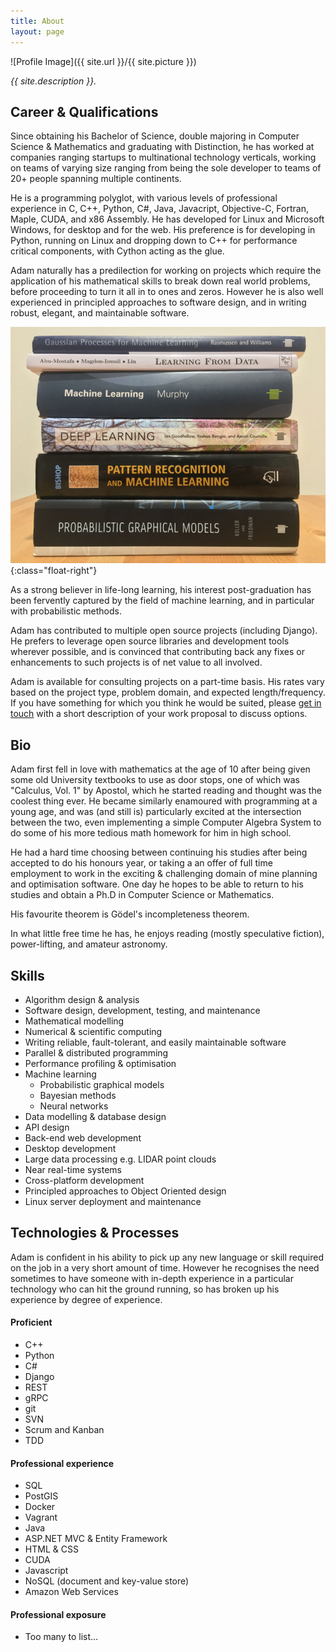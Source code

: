 ```yaml
---
title: About
layout: page
---
```

![Profile Image]({{ site.url }}/{{ site.picture }})

_{{ site.description }}._

## Career & Qualifications

Since obtaining his Bachelor of Science, double majoring in Computer Science & Mathematics and graduating with Distinction, he has worked at companies ranging startups to multinational technology verticals, working on teams of varying size ranging from being the sole developer to teams of 20+ people spanning multiple continents.

He is a programming polyglot, with various levels of professional experience in C, C++, Python, C#, Java, Javacript, Objective-C, Fortran, Maple, CUDA, and x86 Assembly. He has developed for Linux and Microsoft Windows, for desktop and for the web. His preference is for developing in Python, running on Linux and dropping down to C++ for performance critical components, with Cython acting as the glue.

Adam naturally has a predilection for working on projects which require the application of his mathematical skills to break down real world problems, before proceeding to turn it all in to ones and zeros. However he is also well experienced in principled approaches to software design, and in writing robust, elegant, and maintainable software.

![machine learning books](/assets/images/mlbooks.jpg){:class="float-right"}

As a strong believer in life-long learning, his interest post-graduation has been fervently captured by the field of machine learning, and in particular with probabilistic methods.

Adam has contributed to multiple open source projects (including Django). He prefers to leverage open source libraries and development tools wherever possible, and is convinced that contributing back any fixes or enhancements to such projects is of net value to all involved.

Adam is available for consulting projects on a part-time basis. His rates vary based on the project type, problem domain, and expected length/frequency. If you have something for which you think he would be suited, please [get in touch](mailto:hello@chidlow.net) with a short description of your work proposal to discuss options.

## Bio

Adam first fell in love with mathematics at the age of 10 after being given some old University textbooks to use as door stops, one of which was "Calculus, Vol. 1" by Apostol, which he started reading and thought was the coolest thing ever. He became similarly enamoured with programming at a young age, and was (and still is) particularly excited at the intersection between the two, even implementing a simple Computer Algebra System to do some of his more tedious math homework for him in high school.

He had a hard time choosing between continuing his studies after being accepted to do his honours year, or taking a an offer of full time employment to work in the exciting & challenging domain of mine planning and optimisation software. One day he hopes to be able to return to his studies and obtain a Ph.D in Computer Science or Mathematics.

His favourite theorem is Gödel's incompleteness theorem.

In what little free time he has, he enjoys reading (mostly speculative fiction), power-lifting, and amateur astronomy.

## Skills

* Algorithm design & analysis
* Software design, development, testing, and maintenance
* Mathematical modelling
* Numerical & scientific computing
* Writing reliable, fault-tolerant, and easily maintainable software
* Parallel & distributed programming
* Performance profiling & optimisation
* Machine learning
    * Probabilistic graphical models
    * Bayesian methods
    * Neural networks
* Data modelling & database design
* API design
* Back-end web development
* Desktop development
* Large data processing e.g. LIDAR point clouds
* Near real-time systems
* Cross-platform development
* Principled approaches to Object Oriented design
* Linux server deployment and maintenance

## Technologies & Processes

Adam is confident in his ability to pick up any new language or skill required on the job in a very short amount of time. However he recognises the need sometimes to have someone with in-depth experience in a particular technology who can hit the ground running, so has broken up his experience by degree of experience.

#### Proficient
* C++
* Python
* C#
* Django
* REST
* gRPC
* git
* SVN
* Scrum and Kanban
* TDD

#### Professional experience
* SQL
* PostGIS
* Docker
* Vagrant
* Java
* ASP.NET MVC & Entity Framework
* HTML & CSS
* CUDA
* Javascript
* NoSQL (document and key-value store)
* Amazon Web Services

#### Professional exposure
* Too many to list...
